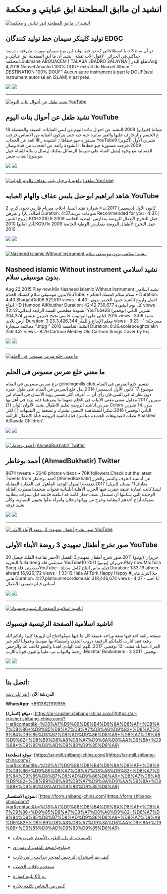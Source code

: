 # انشيد ان ماابق المطحنة ابق عبايتي و محكمة

<a href="https://swt.shibang-china.com/?l=ar&img&k=%D8%A7%D9%86%D8%B4%D9%8A%D8%AF+%D8%A7%D9%86+%D9%85%D8%A7%D8%A7%D8%A8%D9%82+%D8%A7%D9%84%D9%85%D8%B7%D8%AD%D9%86%D8%A9+%D8%A7%D8%A8%D9%82+%D8%B9%D8%A8%D8%A7%D9%8A%D8%AA%D9%8A+%D9%88+%D9%85%D8%AD%D9%83%D9%85%D8%A9" target="_blank">![انشيد ان ماابق المطحنة ابق عبايتي و محكمة](http://static.shibang-china.com/all-800x300/897.jpg)</a>

## تولید کلینکر سیمان خط تولید کنندگان EDGC
با اصطلاحاتی كه در خط تولید این نوع سیمان صورت پذیرفته ، درصد c 3 a در آن به حداكثر.في الجزائر &middot; لافول الات ثقيلة &middot; نشيد ان ما ابق المطحنة ابق عبايتي و محكمة.Loukmane ABOUACEM [ TALA3A LBADRO 3ALAYNA ] طلع البدر.Aug 4,2016.Nouvel Anachid 100% DOUF extrait du Nouvel Album &quot; DESTINATION 100% DOUF&quot; Aucun autre instrument à part le DOUF(seul instrument autorisé en ISLAM) n&#39;est prés.


<a href="https://whatsapp.shibangsoft.com/WhatsApp.php" target="_blank" title="WhatsApp">![](http://static.shibang-china.com/icon/whatsapp.png)</a> <a href="https://swt.shibang-china.com/?l=ar&icon&k=%D8%A7%D9%86%D8%B4%D9%8A%D8%AF+%D8%A7%D9%86+%D9%85%D8%A7%D8%A7%D8%A8%D9%82+%D8%A7%D9%84%D9%85%D8%B7%D8%AD%D9%86%D8%A9+%D8%A7%D8%A8%D9%82+%D8%B9%D8%A8%D8%A7%D9%8A%D8%AA%D9%8A+%D9%88+%D9%85%D8%AD%D9%83%D9%85%D8%A9" target="_blank">![](http://static.shibang-china.com/icon/chat-ar.png)</a>

---

<a href="https://swt.shibang-china.com/?l=ar&img&k=%D8%A7%D9%86%D8%B4%D9%8A%D8%AF+%D8%A7%D9%86+%D9%85%D8%A7%D8%A7%D8%A8%D9%82+%D8%A7%D9%84%D9%85%D8%B7%D8%AD%D9%86%D8%A9+%D8%A7%D8%A8%D9%82+%D8%B9%D8%A8%D8%A7%D9%8A%D8%AA%D9%8A+%D9%88+%D9%85%D8%AD%D9%83%D9%85%D8%A9" target="_blank">![نشيد طفل عن أحوال بنات اليوم YouTube](http://static.shibang-china.com/all-800x300/148.jpg)</a>

## نشيد طفل عن أحوال بنات اليوم YouTube
18 شباط (فبراير) 2009.النشيد عن احوال بنات اليوم من لبس العبايات الضيقة والمفصلة ع الجسم والزخارف عليها والغير ساترة حبة حبة حتى يتركون العباية من الاساس.خرجت مستورة حيو خطاها :: أنشودة راااااائعة عن الحجاب YouTube9 تشرين الأول (أكتوبر) 2009.خرجت مستورة حيو خطاها :: أنشودة رائعة عن الحجاب من قناة وصال الفضائية.مع وجود إيميل القناة علي شريط الرسائل يمكنك إرسال رسالة للقناة حول موضوع النقاب ضمن.


<a href="https://whatsapp.shibangsoft.com/WhatsApp.php" target="_blank" title="WhatsApp">![](http://static.shibang-china.com/icon/whatsapp.png)</a> <a href="https://swt.shibang-china.com/?l=ar&icon&k=%D8%A7%D9%86%D8%B4%D9%8A%D8%AF+%D8%A7%D9%86+%D9%85%D8%A7%D8%A7%D8%A8%D9%82+%D8%A7%D9%84%D9%85%D8%B7%D8%AD%D9%86%D8%A9+%D8%A7%D8%A8%D9%82+%D8%B9%D8%A8%D8%A7%D9%8A%D8%AA%D9%8A+%D9%88+%D9%85%D8%AD%D9%83%D9%85%D8%A9" target="_blank">![](http://static.shibang-china.com/icon/chat-ar.png)</a>

---

<a href="https://swt.shibang-china.com/?l=ar&img&k=%D8%A7%D9%86%D8%B4%D9%8A%D8%AF+%D8%A7%D9%86+%D9%85%D8%A7%D8%A7%D8%A8%D9%82+%D8%A7%D9%84%D9%85%D8%B7%D8%AD%D9%86%D8%A9+%D8%A7%D8%A8%D9%82+%D8%B9%D8%A8%D8%A7%D9%8A%D8%AA%D9%8A+%D9%88+%D9%85%D8%AD%D9%83%D9%85%D8%A9" target="_blank">![شاهد ابراهيم ابو جبل يلبس عفاف والهام العبايه YouTube](http://static.shibang-china.com/all-800x300/1458.jpg)</a>

## شاهد ابراهيم ابو جبل يلبس عفاف والهام العبايه YouTube
2 كانون الأول (ديسمبر) 2017.نداء شرارة تقلد اليسا، احلام، ميريام فارس نجوى كرم، اصالة، يارا و غيرهن Duration: 4:37.منوعات عربية Recommended for you &middot; 4:37.( زوج الثنتين ).KG9.حفل التخرج لأطفال الروضة بمدارس الوطية الخاصة 2009 2010.9 أيار (مايو) 2010.KG9.flv حفل التخرج لأطفال الروضة بمدارس الوطية الخاصة 2009 2010.


<a href="https://whatsapp.shibangsoft.com/WhatsApp.php" target="_blank" title="WhatsApp">![](http://static.shibang-china.com/icon/whatsapp.png)</a> <a href="https://swt.shibang-china.com/?l=ar&icon&k=%D8%A7%D9%86%D8%B4%D9%8A%D8%AF+%D8%A7%D9%86+%D9%85%D8%A7%D8%A7%D8%A8%D9%82+%D8%A7%D9%84%D9%85%D8%B7%D8%AD%D9%86%D8%A9+%D8%A7%D8%A8%D9%82+%D8%B9%D8%A8%D8%A7%D9%8A%D8%AA%D9%8A+%D9%88+%D9%85%D8%AD%D9%83%D9%85%D8%A9" target="_blank">![](http://static.shibang-china.com/icon/chat-ar.png)</a>

---

<a href="https://swt.shibang-china.com/?l=ar&img&k=%D8%A7%D9%86%D8%B4%D9%8A%D8%AF+%D8%A7%D9%86+%D9%85%D8%A7%D8%A7%D8%A8%D9%82+%D8%A7%D9%84%D9%85%D8%B7%D8%AD%D9%86%D8%A9+%D8%A7%D8%A8%D9%82+%D8%B9%D8%A8%D8%A7%D9%8A%D8%AA%D9%8A+%D9%88+%D9%85%D8%AD%D9%83%D9%85%D8%A9" target="_blank">![Nasheed islamic Without instrument نشيد اسلامي بدون موسيقى سلام.](http://static.shibang-china.com/all-800x300/1163.jpg)</a>

## Nasheed islamic Without instrument نشيد اسلامي بدون موسيقى سلام.
Aug 22,2015.Play now.Mix Nasheed islamic Without instrument نشيد اسلامي بدون موسيقى سلام كمسك الختامYouTube. • سلام سلام كمسك الختام • Duration: 4:43.SharjahGirl08 921,519 views &middot; 4:43 &middot; اجمل واروع اناشيد حمود الخضر بدون ايقاع HD Humood AlKhudher Duration: 42:42.كل يوم انشودة 739,677 views &middot; 42:42.أنشودة مطحنتي للسنة الرابعة ابتدائي YouTube28 تشرين الثاني (نوفمبر) 2015.قناتي على اليوتيوب حاسي بحبح جعرون عيسى 204,374 views &middot; 3:06.نشيد أرض بلادي Duration: 3:23.معلم الإبداع والتَّميُّز 3,426,344 views &middot; 3:23 &middot; مسرحيّة: &quot; محاكمة سيجارة &quot;.mpg &quot; السّنة الخامسة 2010 Duration: 8:26.ecoleboughzalakh 259,342 views &middot; 8:26.Cartoon Medley Old Cartoon Songs Cover by Enji.


<a href="https://whatsapp.shibangsoft.com/WhatsApp.php" target="_blank" title="WhatsApp">![](http://static.shibang-china.com/icon/whatsapp.png)</a> <a href="https://swt.shibang-china.com/?l=ar&icon&k=%D8%A7%D9%86%D8%B4%D9%8A%D8%AF+%D8%A7%D9%86+%D9%85%D8%A7%D8%A7%D8%A8%D9%82+%D8%A7%D9%84%D9%85%D8%B7%D8%AD%D9%86%D8%A9+%D8%A7%D8%A8%D9%82+%D8%B9%D8%A8%D8%A7%D9%8A%D8%AA%D9%8A+%D9%88+%D9%85%D8%AD%D9%83%D9%85%D8%A9" target="_blank">![](http://static.shibang-china.com/icon/chat-ar.png)</a>

---

<a href="https://swt.shibang-china.com/?l=ar&img&k=%D8%A7%D9%86%D8%B4%D9%8A%D8%AF+%D8%A7%D9%86+%D9%85%D8%A7%D8%A7%D8%A8%D9%82+%D8%A7%D9%84%D9%85%D8%B7%D8%AD%D9%86%D8%A9+%D8%A7%D8%A8%D9%82+%D8%B9%D8%A8%D8%A7%D9%8A%D8%AA%D9%8A+%D9%88+%D9%85%D8%AD%D9%83%D9%85%D8%A9" target="_blank">![ما معني خلع ضرس مسوس فى الحلم](http://static.shibang-china.com/all-800x300/272.jpg)</a>

## ما معني خلع ضرس مسوس فى الحلم
نزع ضرس مسوس في المنام grindingmills.club.تفسير خلع الضرس في المنام موضوع.17 كانون الأول (ديسمبر) 2014.يدل خلع الضرس في المنام على طول عمره دون نظرائه في السن.فإن رأى أن … أعرف أكثر.تفسير رؤية الأسنان فى المنام ابن سيرين 2017 مدلول معنى.معنى الأنياب فى الحلم.معهما ما يضرهما فإنه يزيد في أهل.بها ضرس.اناشيد الروضة تعليم الاطفال نشيد الألوان الوان (7) Colors بدون.14 تشرين الثاني (نوفمبر) 2016.شكرا للمشاهدة لاتنسى تشترك و تضغط زر التنبيهات ( ) لكي تصلك الفيديوهات الجديده مباشرة قناة اناشيد الروضة قناة الاطفال الرائعة Anashed AlRawda Children&#39;.


<a href="https://whatsapp.shibangsoft.com/WhatsApp.php" target="_blank" title="WhatsApp">![](http://static.shibang-china.com/icon/whatsapp.png)</a> <a href="https://swt.shibang-china.com/?l=ar&icon&k=%D8%A7%D9%86%D8%B4%D9%8A%D8%AF+%D8%A7%D9%86+%D9%85%D8%A7%D8%A7%D8%A8%D9%82+%D8%A7%D9%84%D9%85%D8%B7%D8%AD%D9%86%D8%A9+%D8%A7%D8%A8%D9%82+%D8%B9%D8%A8%D8%A7%D9%8A%D8%AA%D9%8A+%D9%88+%D9%85%D8%AD%D9%83%D9%85%D8%A9" target="_blank">![](http://static.shibang-china.com/icon/chat-ar.png)</a>

---

<a href="https://swt.shibang-china.com/?l=ar&img&k=%D8%A7%D9%86%D8%B4%D9%8A%D8%AF+%D8%A7%D9%86+%D9%85%D8%A7%D8%A7%D8%A8%D9%82+%D8%A7%D9%84%D9%85%D8%B7%D8%AD%D9%86%D8%A9+%D8%A7%D8%A8%D9%82+%D8%B9%D8%A8%D8%A7%D9%8A%D8%AA%D9%8A+%D9%88+%D9%85%D8%AD%D9%83%D9%85%D8%A9" target="_blank">![أحمد بوخاطر (AhmedBukhatir) Twitter](http://static.shibang-china.com/all-800x300/301.jpg)</a>

## أحمد بوخاطر (AhmedBukhatir) Twitter
8674 tweets • 2646 photos videos • 70K followers.Check out the latest Tweets from أحمد بوخاطر (AhmedBukhatir)عن أناشيد الخوف والنصر والحزن معازف11 نيسان (إبريل) 2017.تفقدت المنزل الوحيد المأهول في العمارة المقابلة لبيتنا.كانت عمارة عتيقة حفرت فيها الحرب الأهلية اللبنانية فجوات ضخمة.اضطرت العائلة الوحيدة التي سكنتها أن تستبدل نصف جدار كانت قد ابتلعته قذيفة قبل سنوات ببطانية سميكة.أزاح أحدهم البطانية وخرج من ورائها رجلان وامرأة بدأوا يحيون السيارة، وكأن نشيد فرقة.


<a href="https://whatsapp.shibangsoft.com/WhatsApp.php" target="_blank" title="WhatsApp">![](http://static.shibang-china.com/icon/whatsapp.png)</a> <a href="https://swt.shibang-china.com/?l=ar&icon&k=%D8%A7%D9%86%D8%B4%D9%8A%D8%AF+%D8%A7%D9%86+%D9%85%D8%A7%D8%A7%D8%A8%D9%82+%D8%A7%D9%84%D9%85%D8%B7%D8%AD%D9%86%D8%A9+%D8%A7%D8%A8%D9%82+%D8%B9%D8%A8%D8%A7%D9%8A%D8%AA%D9%8A+%D9%88+%D9%85%D8%AD%D9%83%D9%85%D8%A9" target="_blank">![](http://static.shibang-china.com/icon/chat-ar.png)</a>

---

<a href="https://swt.shibang-china.com/?l=ar&img&k=%D8%A7%D9%86%D8%B4%D9%8A%D8%AF+%D8%A7%D9%86+%D9%85%D8%A7%D8%A7%D8%A8%D9%82+%D8%A7%D9%84%D9%85%D8%B7%D8%AD%D9%86%D8%A9+%D8%A7%D8%A8%D9%82+%D8%B9%D8%A8%D8%A7%D9%8A%D8%AA%D9%8A+%D9%88+%D9%85%D8%AD%D9%83%D9%85%D8%A9" target="_blank">![صور تخرج أطفال تمهيدي 3 روضة الأبناء الأولى YouTube](http://static.shibang-china.com/all-800x300/552.jpg)</a>

## صور تخرج أطفال تمهيدي 3 روضة الأبناء الأولى YouTube
20 حزيران (يونيو) 2011.صور تخرج أطفال تمهيدي3 الفصل الأحمر بقاعدة الملك فيصل البحرية.fulla Song صديقتي فلة YouTube10 حزيران (يونيو) 2011.Play now.Mix fulla Song صديقتي فلةYouTube &middot; فيلم بياض الثلج كامل مدبلج Duration: 1:33:19.atheer alward 16,926,172 views &middot; 1:33:19.Hala Al Turk Happy Happy #حلا الترك هابي هابي Duration: 4:27.platinumrecordsmusic 318,446,674 views &middot; 4:27 &middot; أنا أحب أسناني فيلم تثقيفي للأطفال.


<a href="https://whatsapp.shibangsoft.com/WhatsApp.php" target="_blank" title="WhatsApp">![](http://static.shibang-china.com/icon/whatsapp.png)</a> <a href="https://swt.shibang-china.com/?l=ar&icon&k=%D8%A7%D9%86%D8%B4%D9%8A%D8%AF+%D8%A7%D9%86+%D9%85%D8%A7%D8%A7%D8%A8%D9%82+%D8%A7%D9%84%D9%85%D8%B7%D8%AD%D9%86%D8%A9+%D8%A7%D8%A8%D9%82+%D8%B9%D8%A8%D8%A7%D9%8A%D8%AA%D9%8A+%D9%88+%D9%85%D8%AD%D9%83%D9%85%D8%A9" target="_blank">![](http://static.shibang-china.com/icon/chat-ar.png)</a>

---

<a href="https://swt.shibang-china.com/?l=ar&img&k=%D8%A7%D9%86%D8%B4%D9%8A%D8%AF+%D8%A7%D9%86+%D9%85%D8%A7%D8%A7%D8%A8%D9%82+%D8%A7%D9%84%D9%85%D8%B7%D8%AD%D9%86%D8%A9+%D8%A7%D8%A8%D9%82+%D8%B9%D8%A8%D8%A7%D9%8A%D8%AA%D9%8A+%D9%88+%D9%85%D8%AD%D9%83%D9%85%D8%A9" target="_blank">![اناشيد اسلامية الصفحة الرئيسية فيسبوك](http://static.shibang-china.com/all-800x300/906.jpg)</a>

## اناشيد اسلامية الصفحة الرئيسية فيسبوك
صفحة رائعة اجد فيها متعة وراحه عميقة كل ما فيها شيقّواحتاج أن ازورها كثيرا زادكم الله رفعة فقد انارت كلماتكم الرقيقة دروب الحزن واستضاء بها نفوسنا وعقولنا لكم خير الجزاء.عبدالله مقلد.· 12 نوفمبر، 2017.اللهم انت الهادى اهدنا والعفو فاعف عنا والرحمن ارحمنا والتواب تب علينا والقوى قونا ياااارب.Mokhtar Boukoberin.· 3 نوفمبر، 2017.

<a href="https://whatsapp.shibangsoft.com/WhatsApp.php" target="_blank" title="WhatsApp">![](http://static.shibang-china.com/icon/whatsapp.png)</a> <a href="https://swt.shibang-china.com/?l=ar&icon&k=%D8%A7%D9%86%D8%B4%D9%8A%D8%AF+%D8%A7%D9%86+%D9%85%D8%A7%D8%A7%D8%A8%D9%82+%D8%A7%D9%84%D9%85%D8%B7%D8%AD%D9%86%D8%A9+%D8%A7%D8%A8%D9%82+%D8%B9%D8%A8%D8%A7%D9%8A%D8%AA%D9%8A+%D9%88+%D9%85%D8%AD%D9%83%D9%85%D8%A9" target="_blank">![](http://static.shibang-china.com/icon/chat-ar.png)</a>

---
## اتصل بنا:

**الدردشة الآن:** [انقر للدردشة](https://swt.shibang-china.com?l=ar&contact&k=%D8%A7%D9%86%D8%B4%D9%8A%D8%AF+%D8%A7%D9%86+%D9%85%D8%A7%D8%A7%D8%A8%D9%82+%D8%A7%D9%84%D9%85%D8%B7%D8%AD%D9%86%D8%A9+%D8%A7%D8%A8%D9%82+%D8%B9%D8%A8%D8%A7%D9%8A%D8%AA%D9%8A+%D9%88+%D9%85%D8%AD%D9%83%D9%85%D8%A9)

**WhatsApp:**  [+8613621919955](https://whatsapp.shibangsoft.com/WhatsApp.php)

**موقع (كسارة):** [https://ar-crusher.shibang-china.com/](https://ar-crusher.shibang-china.com/?l=ar&contact&k=%D8%A7%D9%86%D8%B4%D9%8A%D8%AF+%D8%A7%D9%86+%D9%85%D8%A7%D8%A7%D8%A8%D9%82+%D8%A7%D9%84%D9%85%D8%B7%D8%AD%D9%86%D8%A9+%D8%A7%D8%A8%D9%82+%D8%B9%D8%A8%D8%A7%D9%8A%D8%AA%D9%8A+%D9%88+%D9%85%D8%AD%D9%83%D9%85%D8%A9)

**موقع (مطحنة):** [https://ar-mill.shibang-china.com/](https://ar-mill.shibang-china.com/?l=ar&contact&k=%D8%A7%D9%86%D8%B4%D9%8A%D8%AF+%D8%A7%D9%86+%D9%85%D8%A7%D8%A7%D8%A8%D9%82+%D8%A7%D9%84%D9%85%D8%B7%D8%AD%D9%86%D8%A9+%D8%A7%D8%A8%D9%82+%D8%B9%D8%A8%D8%A7%D9%8A%D8%AA%D9%8A+%D9%88+%D9%85%D8%AD%D9%83%D9%85%D8%A9)

**نموذج الاستفسار:** [https://form.shibang-china.com](https://form.shibang-china.com?l=ar&contact&k=%D8%A7%D9%86%D8%B4%D9%8A%D8%AF+%D8%A7%D9%86+%D9%85%D8%A7%D8%A7%D8%A8%D9%82+%D8%A7%D9%84%D9%85%D8%B7%D8%AD%D9%86%D8%A9+%D8%A7%D8%A8%D9%82+%D8%B9%D8%A8%D8%A7%D9%8A%D8%AA%D9%8A+%D9%88+%D9%85%D8%AD%D9%83%D9%85%D8%A9)

* [الاسمنت، الرمل، الطوب الأسعار في بونجاب](../31/%D8%A7%D9%84%D8%A7%D8%B3%D9%85%D9%86%D8%AA%D8%8C%20%D8%A7%D9%84%D8%B1%D9%85%D9%84%D8%8C%20%D8%A7%D9%84%D8%B7%D9%88%D8%A8%20%D8%A7%D9%84%D8%A3%D8%B3%D8%B9%D8%A7%D8%B1%20%D9%81%D9%8A%20%D8%A8%D9%88%D9%86%D8%AC%D8%A7%D8%A8.md)

* [جيولوجيا منجم الذهب كرومدراي](../33/%D8%AC%D9%8A%D9%88%D9%84%D9%88%D8%AC%D9%8A%D8%A7%20%D9%85%D9%86%D8%AC%D9%85%20%D8%A7%D9%84%D8%B0%D9%87%D8%A8%20%D9%83%D8%B1%D9%88%D9%85%D8%AF%D8%B1%D8%A7%D9%8A.md)

* [كيف يتم استخراج الترخيص لمحجر جرانيت راس غارب](../31/%D9%83%D9%8A%D9%81%20%D9%8A%D8%AA%D9%85%20%D8%A7%D8%B3%D8%AA%D8%AE%D8%B1%D8%A7%D8%AC%20%D8%A7%D9%84%D8%AA%D8%B1%D8%AE%D9%8A%D8%B5%20%D9%84%D9%85%D8%AD%D8%AC%D8%B1%20%D8%AC%D8%B1%D8%A7%D9%86%D9%8A%D8%AA%20%D8%B1%D8%A7%D8%B3%20%D8%BA%D8%A7%D8%B1%D8%A8.md)

* [تستخدم ناقلات الحطب](../32/%D8%AA%D8%B3%D8%AA%D8%AE%D8%AF%D9%85%20%D9%86%D8%A7%D9%82%D9%84%D8%A7%D8%AA%20%D8%A7%D9%84%D8%AD%D8%B7%D8%A8.md)

* [رم 60 للبيع كسارة](../32/%D8%B1%D9%85%2060%20%D9%84%D9%84%D8%A8%D9%8A%D8%B9%20%D9%83%D8%B3%D8%A7%D8%B1%D8%A9.md)

* [كيس من النحاس تكلفة نجارة](../32/%D9%83%D9%8A%D8%B3%20%D9%85%D9%86%20%D8%A7%D9%84%D9%86%D8%AD%D8%A7%D8%B3%20%D8%AA%D9%83%D9%84%D9%81%D8%A9%20%D9%86%D8%AC%D8%A7%D8%B1%D8%A9.md)